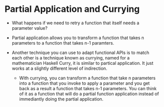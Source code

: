 # Partial Application and Currying

* What happens if we need to retry a function that itself needs a parameter value?
* Partial application allows you to transform a function that takes n parameters to a function that takes n-1 paramters.

* Another technique you can use to adapt functional APIs is to match each other is a technique known as currying, named for a mathematician Haskell Curry, it is similar to partical application. It just works at a slightly different level of indirection.
    * With currying, you can transform a function that take n parameters into a function that you invoke to apply a parameter and you get back as a result a function that takes n-1 parameters. You can think of it as a function that will do a partial function application instead of immediantly doing the partial application.